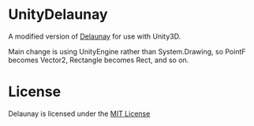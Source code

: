 # UnityDelaunay

A modified version of [Delaunay](https://github.com/ngarside93/Delaunay) for use with Unity3D.

Main change is using UnityEngine rather than System.Drawing, so PointF becomes Vector2, Rectangle becomes Rect, and so on.

# License

Delaunay is licensed under the [MIT License](https://github.com/ngarside93/UnityDelaunay/blob/master/LICENSE)

